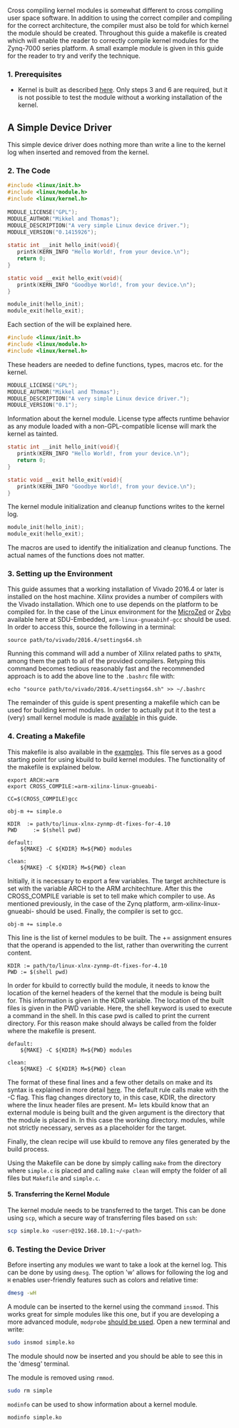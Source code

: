 Cross compiling kernel modules is somewhat different to cross compiling user space software. In addition to using the correct compiler and compiling for the correct architecture, the compiler must also be told for which kernel the module should be created. Throughout this guide a makefile is created which will enable the reader to correctly compile kernel modules for the Zynq-7000 series platform. A small example module is given in this guide for the reader to try and verify the technique.

### 1. Prerequisites
* Kernel is built as described [here](https://github.com/SDU-Embedded/linux_zynq/wiki/Installing-Linux-on-the-ZYBO). Only steps 3 and 6 are required, but it is not possible to test the module without a working installation of the kernel.

## A Simple Device Driver
This simple device driver does nothing more than write a line to the kernel log when inserted and removed from the kernel. 

### 2. The Code
```C
#include <linux/init.h>
#include <linux/module.h>
#include <linux/kernel.h>
 
MODULE_LICENSE("GPL"); 
MODULE_AUTHOR("Mikkel and Thomas");
MODULE_DESCRIPTION("A very simple Linux device driver.");
MODULE_VERSION("0.1415926");
 
static int __init hello_init(void){
   printk(KERN_INFO "Hello World!, from your device.\n");
   return 0;
}

static void __exit hello_exit(void){
   printk(KERN_INFO "Goodbye World!, from your device.\n");
}

module_init(hello_init);
module_exit(hello_exit);
```


Each section of the will be explained here.

```C
#include <linux/init.h>
#include <linux/module.h>
#include <linux/kernel.h>
``` 
These headers are needed to define functions, types, macros etc. for the kernel.

```C
MODULE_LICENSE("GPL"); 
MODULE_AUTHOR("Mikkel and Thomas");
MODULE_DESCRIPTION("A very simple Linux device driver.");
MODULE_VERSION("0.1");
```
Information about the kernel module. License type affects runtime behavior as any module loaded with a non-GPL-compatible license will mark the kernel as tainted.
```C
static int __init hello_init(void){
   printk(KERN_INFO "Hello World!, from your device.\n");
   return 0;
}

static void __exit hello_exit(void){
   printk(KERN_INFO "Goodbye World!, from your device.\n");
}
```
The kernel module initialization and cleanup functions writes to the kernel log.
```C
module_init(hello_init);
module_exit(hello_exit);
```
The macros are used to identify the initialization and cleanup functions. The actual names of the functions does not matter. 

### 3. Setting up the Environment
This guide assumes that a working installation of Vivado 2016.4 or later is installed on the host machine. Xilinx provides a number of compilers with the Vivado installation. Which one to use depends on the platform to be compiled for. In the case of the Linux environment for the [MicroZed](https://github.com/SDU-Embedded/linux_zynq/wiki/Installing-Linux-on-the-MicroZed) or [Zybo](https://github.com/SDU-Embedded/linux_zynq/wiki/Installing-Linux-on-the-ZYBO) available here at SDU-Embedded, `arm-linux-gnueabihf-gcc` should be used. In order to access this, source the following in a terminal:

```	
source path/to/vivado/2016.4/settings64.sh
```

Running this command will add a number of Xilinx related paths to `$PATH`, among them the path to all of the provided compilers. Retyping this command becomes tedious reasonably fast and the recommended approach is to add the above line to the `.bashrc` file with:

```
echo "source path/to/vivado/2016.4/settings64.sh" >> ~/.bashrc
```

The remainder of this guide is spent presenting a makefile which can be used for building kernel modules. In order to actually put it to the test a (very) small kernel module is made [available](https://github.com/SDU-Embedded/linux_zynq/tree/master/examples/cross_compile/kernel_module) in this guide.

### 4. Creating a Makefile
This makefile is also available in the [examples](https://github.com/SDU-Embedded/linux_zynq/tree/master/examples/cross_compile/kernel_module). This file serves as a good starting point for using kbuild to build kernel modules. The functionality of the makefile is explained below.

```
export ARCH:=arm
export CROSS_COMPILE:=arm-xilinx-linux-gnueabi-

CC=$(CROSS_COMPILE)gcc

obj-m += simple.o

KDIR  := path/to/linux-xlnx-zynmp-dt-fixes-for-4.10
PWD		:= $(shell pwd)

default:
	${MAKE} -C ${KDIR} M=${PWD} modules

clean:
	${MAKE} -C ${KDIR} M=${PWD} clean
```

Initially, it is necessary to export a few variables. The target architecture is set with the variable ARCH to the ARM architechture. After this the CROSS_COMPILE variable is set to tell make which compiler to use. As mentioned previously, in the case of the Zynq platform, arm-xilinx-linux-gnueabi- should be used. Finally, the compiler is set to gcc.

```
obj-m += simple.o
```

This line is the list of kernel modules to be built. The += assignment ensures that the operand is appended to the list, rather than overwriting the current content.

```
KDIR := path/to/linux-xlnx-zynmp-dt-fixes-for-4.10
PWD := $(shell pwd)
```

In order for kbuild to correctly build the module, it needs to know the location of the kernel headers of the kernel that the module is being built for. This information is given in the KDIR variable. The location of the built files is given in the PWD variable. Here, the shell keyword is used to execute a command in the shell. In this case pwd is called to print the current directory. For this reason make should always be called from the folder where the makefile is present.

```
default:
	${MAKE} -C ${KDIR} M=${PWD} modules

clean:
	${MAKE} -C ${KDIR} M=${PWD} clean
```

The format of these final lines and a few other details on make and its syntax is explained in more detail [here](https://github.com/SDU-Embedded/linux_zynq/wiki/Cross-Compiling-for-the-Zynq-7000-Series-Platform#creating-a-makefile). The default rule calls make with the -C flag. This flag changes directory to, in this case, KDIR, the directory where the linux header files are present. M= lets kbuild know that an external module is being built and the given argument is the directory that the module is placed in. In this case the working directory. modules, while not strictly necessary, serves as a placeholder for the target.

Finally, the clean recipe will use kbuild to remove any files generated by the build process.

Using the Makefile can be done by simply calling `make` from the directory where `simple.c` is placed and calling `make clean` will empty the folder of all files but `Makefile` and `simple.c`.

#### 5. Transferring the Kernel Module
The kernel module needs to be transferred to the target. This can be done using `scp`, which a secure way of transferring files based on `ssh`:

```bash
scp simple.ko <user>@192.168.10.1:~/<path>
```

### 6. Testing the Device Driver
Before inserting any modules we want to take a look at the kernel log. This can be done by using `dmesg`. The option 'w' allows for following the log and `H` enables user-friendly features such as colors and relative time:
```bash
dmesg -wH
```

A module can be inserted to the kernel using the command  `insmod`. This works great for simple modules like this one, but if you are developing a more advanced module, `modprobe` [should be used](https://linux.die.net/man/8/modprobe).
Open a new terminal and write: 
```bash
sudo insmod simple.ko
```

The module should now be inserted and you should be able to see this in the 'dmesg' terminal.

The module is removed using `rmmod`.
```bash
sudo rm simple
```

`modinfo` can be used to show information about a kernel module.
```bash
modinfo simple.ko